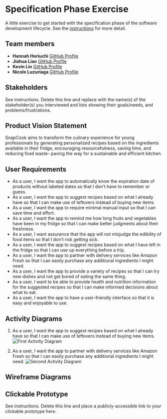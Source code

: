 # Specification Phase Exercise

A little exercise to get started with the specification phase of the software development lifecycle. See the [instructions](instructions.md) for more detail.

## Team members

- **Hannah Horiuchi** [GitHub Profile](https://github.com/hah8236)
- **Jiahua Liao** [GitHub Profile](https://github.com/Jiahuita)
- **Kevin Lin** [GitHub Profile](https://github.com/Kalados)
- **Nicole Luzuriaga** [GitHub Profile](https://github.com/nicjluz)

## Stakeholders

See instructions. Delete this line and replace with the name(s) of the stakeholder(s) you interviewed and lists showing their goals/needs, and problems/frustrations.

## Product Vision Statement

SnapCook aims to transform the culinary experience for young professionals by generating personalized recipes based on the ingredients available in their fridge, encouraging resourcefulness, saving time, and reducing food waste– paving the way for a sustainable and efficient kitchen. 

## User Requirements

- As a user, I want the app to automatically know the expiration date of products without labeled dates so that I don’t have to remember or guess. 
- As a user, I want the app to suggest recipes based on what I already have so that I can make use of leftovers instead of buying new items.
- As a user, I want the app to require minimal manual input so that I can save time and effort.
- As a user, I want the app to remind me how long fruits and vegetables have been in my fridge so that I can make better judgments about their freshness. 
- As a user, I want assurance that the app will not misjudge the edibility of food items so that I don’t risk getting sick. 
- As a user, I want the app to suggest recipes based on what I have left in the fridge so that I can use up everything before a trip. 
- As a user, I want the app to partner with delivery services like Amazon Fresh so that I can easily purchase any additional ingredients I might need. 
- As a user, I want the app to provide a variety of recipes so that I can try new dishes and not get bored of eating the same thing. 
- As a user, I want to be able to provide health and nutrition information for the suggested recipes so that I can make informed decisions about what to eat. 
- As a user, I want the app to have a user-friendly interface so that it is easy and enjoyable to use. 

## Activity Diagrams

1. As a user, I want the app to suggest recipes based on what I already have so that I can make use of leftovers instead of buying new items.
![First Activity Diagram](https://drive.google.com/file/d/1FXWgh8cKQD2Zq8wWlS4GbsLK9FNmI4Bc/view)

2. As a user, I want the app to partner with delivery services like Amazon Fresh so that I can easily purchase any additional ingredients I might need.
![Second Activity Diagram](https://drive.google.com/file/d/1RAMPNz_-q7mC0Wj25BtKDwQcqUj1o_4N/view)

## Wireframe Diagrams



## Clickable Prototype

See instructions. Delete this line and place a publicly-accessible link to your clickable prototype here.
